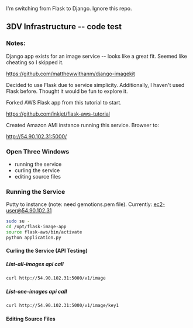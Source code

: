 I'm switching from Flask to Django. Ignore this repo.


## 3DV Infrastructure -- code test

### Notes:

Django app exists for an image service -- looks like a great fit. Seemed like cheating so I skipped it.

https://github.com/matthewwithanm/django-imagekit

Decided to use Flask due to service simplicity. Additionally, I haven't used Flask before. Thought it would be fun to explore it.

Forked AWS Flask app from this tutorial to start.

https://github.com/inkjet/flask-aws-tutorial

Created Amazon AMI instance running this service. Browser to:

http://54.90.102.31:5000/

### Open Three Windows
+ running the service
+ curling the service
+ editing source files

### Running the Service
Putty to instance (note: need gemotions.pem file). Currently: ec2-user@54.90.102.31
```bash
sudo su -
cd /opt/flask-image-app
source flask-aws/bin/activate
python application.py
```
#### Curling the Service (API Testing)
##### List-all-images api call
```bash
curl http://54.90.102.31:5000/v1/image
```
##### List-one-images api call
```bash
curl http://54.90.102.31:5000/v1/image/key1
```
#### Editing Source Files
